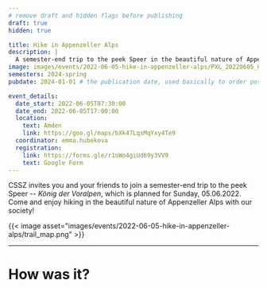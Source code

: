```yaml
---
# remove draft and hidden flags before publishing
draft: true
hidden: true

title: Hike in Appenzeller Alps
description: |
  A semester-end trip to the peek Speer in the beautiful nature of Appenzeller Alps!
image: images/events/2022-06-05-hike-in-appenzeller-alps/PXL_20220605_075510556.MP_2.jpg # all images are in the 'assets' folder
semesters: 2024-spring
pubdate: 2024-01-01 # the publication date, used basically to order posts on the homepage

event_details:
  date_start: 2022-06-05T07:30:00
  date_end: 2022-06-05T17:00:00
  location:
    text: Amden
    link: https://goo.gl/maps/bXk47LqsMqYxy4Te9
  coordinator: emma.hubekova
  registration:
    link: https://forms.gle/r1oWo4giUd69y3VV9
    text: Google Form
---
```


CSSZ invites you and your friends to join a semester-end trip to the peek Speer -- *König der Voralpen*, which is planned for Sunday, 05.06.2022. Come and enjoy hiking in the beautiful nature of Appenzeller Alps with our society!

<!--more-->

{{< image asset="images/events/2022-06-05-hike-in-appenzeller-alps/trail_map.png" >}}

---

# How was it?
